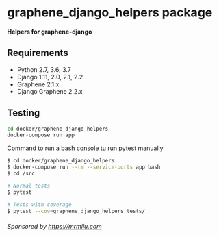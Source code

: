 # graphene_django_helpers package

**Helpers for graphene-django**

## Requirements

- Python 2.7, 3.6, 3.7
- Django 1.11, 2.0, 2.1, 2.2
- Graphene 2.1.x
- Django Graphene 2.2.x

## Testing

```bash
cd docker/graphene_django_helpers
docker-compose run app
```

Command to run a bash console tu run pytest manually
```bash
$ cd docker/graphene_django_helpers
$ docker-compose run --rm --service-ports app bash
$ cd /src

# Normal tests
$ pytest

# Tests with coverage
$ pytest --cov=graphene_django_helpers tests/
```

###### Sponsored by https://mrmilu.com

